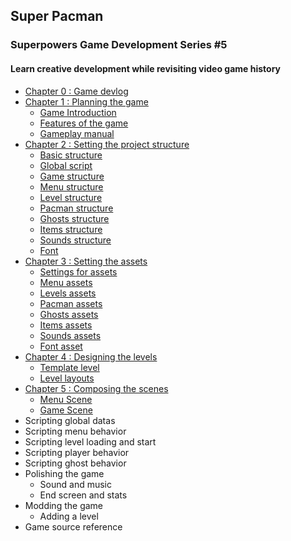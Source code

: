 ## Super Pacman
### Superpowers Game Development Series #5
#### Learn creative development while revisiting video game history

* [Chapter 0 : Game devlog](ch0.md)
* [Chapter 1 : Planning the game](ch1.md)
   * [Game Introduction](ch1.md#game-introduction)
   * [Features of the game](ch1.md#features-of-the-game)
   * [Gameplay manual](ch1.md#gameplay-manual)
* [Chapter 2 : Setting the project structure](ch2.md)
   * [Basic structure](ch2.md#basic-structure)
   * [Global script](ch2.md#global-script)
   * [Game structure](ch2.md#game-structure)
   * [Menu structure](ch2.md#menu-structure)
   * [Level structure](ch2.md#level-structure)
   * [Pacman structure](ch2.md#pacman-structure)
   * [Ghosts structure](ch2.md#ghosts-structure)
   * [Items structure](ch2.md#items-structure)
   * [Sounds structure](ch2.md#sounds-structure)
   * [Font](ch2.md#font)
* [Chapter 3 : Setting the assets](ch3.md)
   * [Settings for assets](ch3.md#settings-for-assets)
   * [Menu assets](ch3.md#menu-assets)
   * [Levels assets](ch3.md#levels-assets)
   * [Pacman assets](ch3.md#pacman-assets)
   * [Ghosts assets](ch3.md#ghosts-assets)
   * [Items assets](ch3.md#items-assets)
   * [Sounds assets](ch3.md#sounds-assets)
   * [Font asset](ch3.md#font-asset)
* [Chapter 4 : Designing the levels](ch4.md)
   * [Template level](ch4.md#template-level)
   * [Level layouts](ch4.md#level-layouts)
* [Chapter 5 : Composing the scenes](ch5.md)
   * [Menu Scene](ch5.md#menu-scene)
   * [Game Scene](ch5.md#game-scene)
* Scripting global datas
* Scripting menu behavior
* Scripting level loading and start
* Scripting player behavior
* Scripting ghost behavior
* Polishing the game
	* Sound and music
	* End screen and stats
* Modding the game
	* Adding a level
* Game source reference
